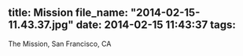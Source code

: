 title: Mission
file_name: "2014-02-15-11.43.37.jpg"
date: 2014-02-15 11:43:37
tags:
---

The Mission, San Francisco, CA